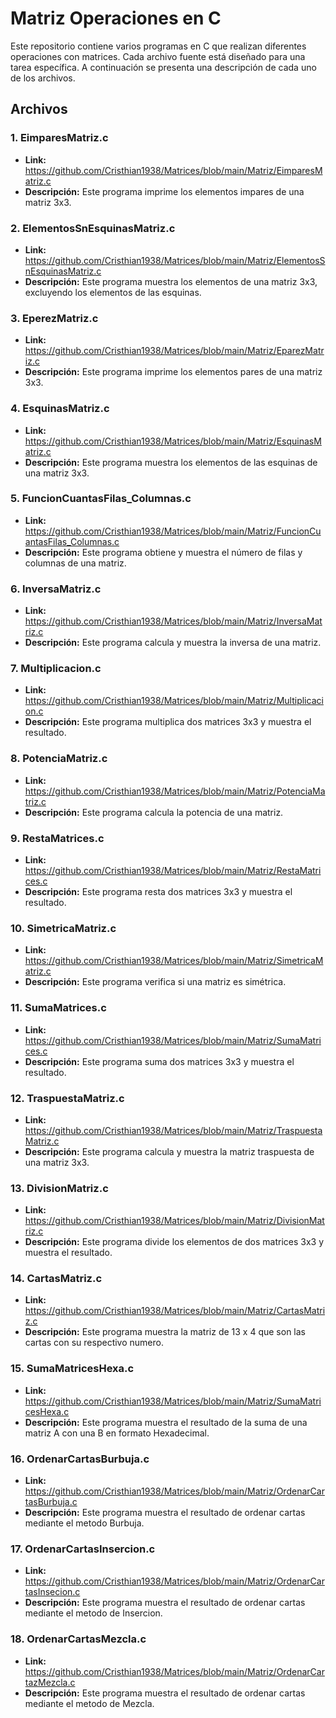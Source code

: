 # Matriz Operaciones en C

Este repositorio contiene varios programas en C que realizan diferentes operaciones con matrices. Cada archivo fuente está diseñado para una tarea específica. A continuación se presenta una descripción de cada uno de los archivos.

## Archivos

### 1. EimparesMatriz.c
- **Link:** https://github.com/Cristhian1938/Matrices/blob/main/Matriz/EimparesMatriz.c
- **Descripción:** Este programa imprime los elementos impares de una matriz 3x3.

### 2. ElementosSnEsquinasMatriz.c
- **Link:** https://github.com/Cristhian1938/Matrices/blob/main/Matriz/ElementosSnEsquinasMatriz.c
- **Descripción:** Este programa muestra los elementos de una matriz 3x3, excluyendo los elementos de las esquinas.

### 3. EperezMatriz.c
- **Link:** https://github.com/Cristhian1938/Matrices/blob/main/Matriz/EparezMatriz.c
- **Descripción:** Este programa imprime los elementos pares de una matriz 3x3.

### 4. EsquinasMatriz.c
- **Link:** https://github.com/Cristhian1938/Matrices/blob/main/Matriz/EsquinasMatriz.c
- **Descripción:** Este programa muestra los elementos de las esquinas de una matriz 3x3.

### 5. FuncionCuantasFilas_Columnas.c
- **Link:** https://github.com/Cristhian1938/Matrices/blob/main/Matriz/FuncionCuantasFilas_Columnas.c
- **Descripción:** Este programa obtiene y muestra el número de filas y columnas de una matriz.

### 6. InversaMatriz.c
- **Link:** https://github.com/Cristhian1938/Matrices/blob/main/Matriz/InversaMatriz.c
- **Descripción:** Este programa calcula y muestra la inversa de una matriz.

### 7. Multiplicacion.c
- **Link:** https://github.com/Cristhian1938/Matrices/blob/main/Matriz/Multiplicacion.c
- **Descripción:** Este programa multiplica dos matrices 3x3 y muestra el resultado.

### 8. PotenciaMatriz.c
- **Link:** https://github.com/Cristhian1938/Matrices/blob/main/Matriz/PotenciaMatriz.c
- **Descripción:** Este programa calcula la potencia de una matriz.

### 9. RestaMatrices.c
- **Link:** https://github.com/Cristhian1938/Matrices/blob/main/Matriz/RestaMatrices.c
- **Descripción:** Este programa resta dos matrices 3x3 y muestra el resultado.

### 10. SimetricaMatriz.c
- **Link:** https://github.com/Cristhian1938/Matrices/blob/main/Matriz/SimetricaMatriz.c
- **Descripción:** Este programa verifica si una matriz es simétrica.

### 11. SumaMatrices.c
- **Link:** https://github.com/Cristhian1938/Matrices/blob/main/Matriz/SumaMatrices.c
- **Descripción:** Este programa suma dos matrices 3x3 y muestra el resultado.

### 12. TraspuestaMatriz.c
- **Link:** https://github.com/Cristhian1938/Matrices/blob/main/Matriz/TraspuestaMatriz.c
- **Descripción:** Este programa calcula y muestra la matriz traspuesta de una matriz 3x3.

### 13. DivisionMatriz.c
- **Link:** https://github.com/Cristhian1938/Matrices/blob/main/Matriz/DivisionMatriz.c
- **Descripción:** Este programa divide los elementos de dos matrices 3x3 y muestra el resultado.

### 14. CartasMatriz.c
- **Link:** https://github.com/Cristhian1938/Matrices/blob/main/Matriz/CartasMatriz.c
- **Descripción:** Este programa muestra la matriz de 13 x 4 que son las cartas con su respectivo numero.

### 15. SumaMatricesHexa.c
- **Link:** https://github.com/Cristhian1938/Matrices/blob/main/Matriz/SumaMatricesHexa.c
- **Descripción:** Este programa muestra el resultado de la suma de una matriz A con una B en formato Hexadecimal.

### 16. OrdenarCartasBurbuja.c
- **Link:** https://github.com/Cristhian1938/Matrices/blob/main/Matriz/OrdenarCartasBurbuja.c
- **Descripción:** Este programa muestra el resultado de ordenar cartas mediante el metodo Burbuja.

### 17. OrdenarCartasInsercion.c
- **Link:** https://github.com/Cristhian1938/Matrices/blob/main/Matriz/OrdenarCartasInsecion.c
- **Descripción:** Este programa muestra el resultado de ordenar cartas mediante el metodo de Insercion.

### 18. OrdenarCartasMezcla.c
- **Link:** https://github.com/Cristhian1938/Matrices/blob/main/Matriz/OrdenarCartazMezcla.c
- **Descripción:** Este programa muestra el resultado de ordenar cartas mediante el metodo de Mezcla.

